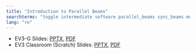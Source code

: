 ```yaml
---
title: "Introduction to Parallel Beams"
searchterms: "toggle intermediate software parallel_beams sync_beams multitasking task_split split_task introduction_to_parallel_beams"
lang: "ro"
---
```

 <ul>
 <li class="ng-binding">EV3-G Slides:
 <a href="ProgrammingLessons/intermediate/ParallelBeams (rom).pptx">PPTX</a>,
 <a href="ProgrammingLessons/intermediate/ParallelBeams (rom).pdf">PDF</a>
 </li>
 <li class="ng-binding">EV3 Classroom (Scratch) Slides:
 <a href="ProgrammingLessons/intermediate/scratch-ParallelBeams (rom).pptx">PPTX</a>,
 <a href="ProgrammingLessons/intermediate/scratch-ParallelBeams (rom).pdf">PDF</a>
 </li>
 </ul>
